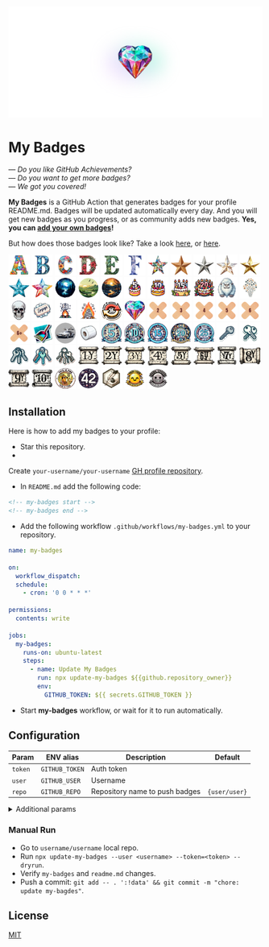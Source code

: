 <a href="https://github.com/my-badges/my-badges"><img src=".github/my-badges.png" alt="My Badges"></a>

# My Badges

— _Do you like GitHub Achievements?_  
— _Do you want to get more badges?_  
— _We got you covered!_

**My Badges** is a GitHub Action that generates badges for your profile README.md.
Badges will be updated automatically every day. And you will get new badges as you progress, or
as community adds new badges. **Yes, you can [add your own badges](CONTRIBUTING.md)!**

But how does those badges look like? Take a look [here](https://github.com/antonmedv),
or [here](https://github.com/antongolub).

<p>
<img src="src/all-badges/abc-commit/a-commit.png" alt="a-commit" width="42">
<img src="src/all-badges/abc-commit/ab-commit.png" alt="ab-commit" width="42">
<img src="src/all-badges/abc-commit/abc-commit.png" alt="abc-commit" width="42">
<img src="src/all-badges/abc-commit/abcd-commit.png" alt="abcd-commit" width="42">
<img src="src/all-badges/abc-commit/abcde-commit.png" alt="abcde-commit" width="42">
<img src="src/all-badges/abc-commit/abcdef-commit.png" alt="abcdef-commit" width="42">
<img src="src/all-badges/stars/stars-100.png" alt="stars-100" width="42">
<img src="src/all-badges/stars/stars-500.png" alt="stars-500" width="42">
<img src="src/all-badges/stars/stars-1000.png" alt="stars-1000" width="42">
<img src="src/all-badges/stars/stars-2000.png" alt="stars-2000" width="42">
<img src="src/all-badges/stars/stars-5000.png" alt="stars-5000" width="42">
<img src="src/all-badges/stars/stars-10000.png" alt="stars-10000" width="42">
<img src="src/all-badges/stars/stars-20000.png" alt="stars-20000" width="42">
<img src="src/all-badges/time-of-commit/midnight-commits.png" alt="midnight-commits" width="42">
<img src="src/all-badges/time-of-commit/morning-commits.png" alt="morning-commits" width="42">
<img src="src/all-badges/time-of-commit/evening-commits.png" alt="evening-commits" width="42">
<img src="src/all-badges/github-anniversary/github-anniversary-5.png" alt="github-anniversary-5" width="42">
<img src="src/all-badges/github-anniversary/github-anniversary-10.png" alt="github-anniversary-10" width="42">
<img src="src/all-badges/github-anniversary/github-anniversary-15.png" alt="github-anniversary-15" width="42">
<img src="src/all-badges/github-anniversary/github-anniversary-20.png" alt="github-anniversary-20" width="42">
<img src="src/all-badges/yeti/yeti.png" alt="yeti" width="42">
<img src="src/all-badges/star-gazer/star-gazer.png" alt="star-gazer" width="42">
<img src="src/all-badges/dead-commit/dead-commit.png" alt="dead-commit" width="42">
<img src="src/all-badges/bad-words/bad-words.png" alt="bad-words" width="42">
<img src="src/all-badges/mass-delete-commit/mass-delete-commit.png" alt="mass-delete-commit" width="42">
<img src="src/all-badges/mass-delete-commit/mass-delete-commit-10k.png" alt="mass-delete-commit-10k" width="42">
<img src="src/all-badges/revert-revert-commit/revert-revert-commit.png" alt="revert-revert-commit" width="42">
<img src="src/all-badges/my-badges-contributor/my-badges-contributor.png" alt="my-badges-contributor" width="42">
<img src="src/all-badges/fix-commit/fix-2.png" alt="fix-2" width="42">
<img src="src/all-badges/fix-commit/fix-3.png" alt="fix-3" width="42">
<img src="src/all-badges/fix-commit/fix-4.png" alt="fix-4" width="42">
<img src="src/all-badges/fix-commit/fix-5.png" alt="fix-5" width="42">
<img src="src/all-badges/fix-commit/fix-6.png" alt="fix-6" width="42">
<img src="src/all-badges/fix-commit/fix-6+.png" alt="fix-6+" width="42">
<img src="src/all-badges/chore-commit/chore-commit.png" alt="chore-commit" width="42">
<img src="src/all-badges/delorean/delorean.png" alt="delorean" width="42">
<img src="src/all-badges/covid-19/covid-19.png" alt="covid-19" width="42">
<img src="src/all-badges/pr-collaboration/pr-collaboration-5.png" alt="pr-collaboration-5" width="42">
<img src="src/all-badges/pr-collaboration/pr-collaboration-10.png" alt="pr-collaboration-10" width="42">
<img src="src/all-badges/pr-collaboration/pr-collaboration-15.png" alt="pr-collaboration-15" width="42">
<img src="src/all-badges/pr-collaboration/pr-collaboration-20.png" alt="pr-collaboration-20" width="42">
<img src="src/all-badges/pr-collaboration/pr-collaboration-25.png" alt="pr-collaboration-25" width="42">
<img src="src/all-badges/public-keys/public-keys-1.png" alt="public-keys-1" width="42">
<img src="src/all-badges/public-keys/public-keys-2.png" alt="public-keys-2" width="42">
<img src="src/all-badges/public-keys/public-keys-3.png" alt="public-keys-3" width="42">
<img src="src/all-badges/public-keys/public-keys-4.png" alt="public-keys-4" width="42">
<img src="src/all-badges/public-keys/public-keys-5.png" alt="public-keys-5" width="42">
<img src="src/all-badges/old-issue/old-issue-1.png" alt="old-issue-1" width="42">
<img src="src/all-badges/old-issue/old-issue-2.png" alt="old-issue-2" width="42">
<img src="src/all-badges/old-issue/old-issue-3.png" alt="old-issue-3" width="42">
<img src="src/all-badges/old-issue/old-issue-4.png" alt="old-issue-4" width="42">
<img src="src/all-badges/old-issue/old-issue-5.png" alt="old-issue-5" width="42">
<img src="src/all-badges/old-issue/old-issue-6.png" alt="old-issue-6" width="42">
<img src="src/all-badges/old-issue/old-issue-7.png" alt="old-issue-7" width="42">
<img src="src/all-badges/old-issue/old-issue-8.png" alt="old-issue-8" width="42">
<img src="src/all-badges/old-issue/old-issue-9.png" alt="old-issue-9" width="42">
<img src="src/all-badges/old-issue/old-issue-10.png" alt="old-issue-10" width="42">
<img src="src/all-badges/this-is-fine/this-is-fine.png" alt="this-is-fine" width="42">
<img src="src/all-badges/the-ultimate-question/the-ultimate-question.png" alt="the-ultimate-question" width="42">
<img src="src/all-badges/favorite-word/favorite-word.png" alt="favorite-word" width="42">
<img src="src/all-badges/polite-coder/polite-coder.png" alt="polite-coder" width="42">
<img src="src/all-badges/polite-coder/rebel-coder.png" alt="rebel-coder" width="42">
</p>

## Installation

Here is how to add my badges to your profile:

- Star this repository.
-

Create `your-username/your-username` [GH profile repository](https://docs.github.com/en/account-and-profile/setting-up-and-managing-your-github-profile/customizing-your-profile/managing-your-profile-readme).

- In `README.md` add the following code:

```html
<!-- my-badges start -->
<!-- my-badges end -->
```

- Add the following workflow `.github/workflows/my-badges.yml` to your repository.

```yaml
name: my-badges

on:
  workflow_dispatch:
  schedule:
    - cron: '0 0 * * *'

permissions:
  contents: write

jobs:
  my-badges:
    runs-on: ubuntu-latest
    steps:
      - name: Update My Badges
        run: npx update-my-badges ${{github.repository_owner}}
        env:
          GITHUB_TOKEN: ${{ secrets.GITHUB_TOKEN }}
```

- Start **my-badges** workflow, or wait for it to run automatically.

## Configuration

| Param   | ENV alias      | Description                    | Default       |
|---------|----------------|--------------------------------|---------------|
| `token` | `GITHUB_TOKEN` | Auth token                     |               |
| `user`  | `GITHUB_USER`  | Username                       |               |
| `repo`  | `GITHUB_REPO`  | Repository name to push badges | `{user/user}` |

<details>
<summary>Additional params</summary>

| Param     | Description                                                                                                                                             | Default |
|-----------|---------------------------------------------------------------------------------------------------------------------------------------------------------|---------|
| `data`    | Path to JSON to generate badges. If empty, required data will be obtained from the GH API                                                               |         |
| `size`    | Badge size for README.md, px                                                                                                                            | 64      |
| `dryrun`  | Generate badges, but skip pushing them to git                                                                                                           |         |
| `pick`    | List of badges to pick. Pass `--pick="a-commit,ab-commit,revert-revert-commit"` to generate only the specified entries. If empty gets all of them       |         |
| `omit`    | List of badges to exclude. For example, if you're too shy to flex your stars: `--omit:stars-100,stars-500,stars-1000` or even shorter `--omit:stars-*`  |         |
| `compact` | Represent the highest tier badges in README.md. For example, If you have both `stars-100` and `stars-500` achievements, only the last one will be shown |         |

</details>

### Manual Run

- Go to `username/username` local repo.
- Run `npx update-my-badges --user <username> --token=<token> --dryrun`.
- Verify `my-badges` and `readme.md` changes.
- Push a commit: `git add -- . ':!data' && git commit -m "chore: update my-bagdes"`.

## License

[MIT](LICENSE)

